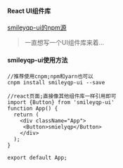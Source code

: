 #### React UI组件库


[smileyqp-ui的npm源](https://www.npmjs.com/package/smileyqp-ui)

> 一直想写一个UI组件库来着...



#### smileyqp-ui使用方法

```shell
//推荐使用cnpm;npm和yarn也可以
cnpm install smileyqp-ui --save 

//react页面;直接像其他组件库一样引用即可
import {Button} from 'smileyqp-ui'
function App() {
  return (
    <div className="App">
     <Button>smielyqp</Button>
    </div>
  );
}

export default App;
```

